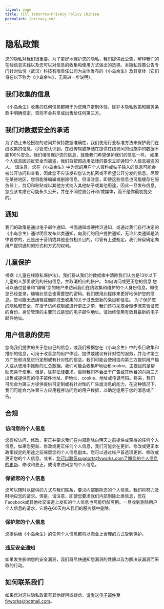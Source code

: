 ```yaml
---
layout: page
title: Till Tomorrow-Privacy Policy Chinese
permalink: /privacy_cn/
---
```

# 隐私政策
您的隐私对我们很重要。为了更好地保护您的隐私，我们提供此公告，解释我们的在线信息实践以及您可以对信息的收集和使用方式做出的选择。本隐私政策公告专门针对仙悦（武汉）科技有限责任公司为主体发布的《小岛余生》及其变体（它们将在以下称为《小岛余生》，无需进一步说明）。

## 我们收集的信息
《小岛余生》收集的任何信息都用于为您用户定制体验，除非本隐私政策和服务条款中明确规定，否则不会共享或出售给任何第三方。

## 我们对数据安全的承诺
为了防止未经授权的访问并保持数据准确性，我们使用行业标准方法来保护我们在线收集的信息，尽管您认识到，在线传输或存储在提供在线访问的设施中的数据不能100%安全。我们相信保护您的信息，就像我们希望保护我们的信息一样。
如果个人信息因违反安全而被盗，我们将按照适用法律的要求立即通知个人信息被盗的人。
请注意，您在《小岛余生》中为您的用户个人资料或帖子输入的信息可能会被公开访问和查看，因此您不应该发布您认为机密或不希望公开分发的信息。尽管在某些地区，您将能够编辑或删除信息，但请注意，即使这些信息也可能缓存在服务器上，剪切和粘贴或以其他方式纳入其他帖子或其他用途，因此一旦发布信息，您应该考虑它可能永久公开，并在不同位置公开和/或媒体，而不是你最初提交的。

## 通知
我们的政策是通过电子邮件通知、书面通知或硬拷贝通知，或通过我们自行决定的《小岛余生》通过明显发布此类通知，向我们的用户提供通知，无论此类通知是法律要求的，还是出于营销或其他业务相关目的。尽管有上述规定，我们保留确定向用户提供通知的形式和方式的权利。

## 儿童保护
根据《儿童在线隐私保护法》，我们将从我们的数据库中清除我们认为是13岁以下儿童的人那里收到的任何信息，并取消相应的帐户。
如何访问或更正您的信息
您可以通过登录和“编辑”您的帐户来访问我们在线收集和维护的个人身份信息。即使您已经登录，编辑此信息也需要您的密码。我们使用此程序来更好地保护您的信息。您可能无法编辑或删除过去收集的关于过去更新的条目和信息。
为了保护您的隐私和安全，在授予访问权限或进行更正之前，我们还将采取合理步骤来验证您的身份。身份管理的主要形式是您的电子邮件地址。请始终使用有效且最新的电子邮件地址。

## 用户信息的使用
您向我们提供的关于您自己的信息，或我们根据您在《小岛余生》中的条目收集和推断的信息，可用于改善您的用户体验，提供或建议有针对性的服务，并允许第三方广告和消息进行定制或有针对性的信息。我们可能会使用或向第三方提供用户输入或从使用中推断的汇总数据。我们可能会收集IP地址和cookie，主要目的是帮助您易于使用。但是，除非法律要求，否则我们不会出于广告或其他目的向第三方出售或提供您的电子邮件地址、IP地址、cookie、地址或电话号码。将来，我们可能会为第三方提供提供可定制或有针对性的广告或消息的能力，在这种情况下，我们可能会允许第三方应用程序访问您的用户数据，以确定适用于您的消息或广告。

## 合规

### 访问您的个人信息
您有权访问、修改、更正并要求我们在内部删除向明天之前提供或获得的任何个人信息。如果您更新、修改或更正任何个人信息，我们可能会在更新、修改或更正本政策规定的用途之前保留您的个人信息副本。您可以通过帐户首选项更新、修改或更正您的个人信息。或者，您可以联系support@fvworks.com了解您的个人信息的更新、修改和更正，或请求访问您的个人信息。

### 保留您的个人信息
您可以随时以提供的方式与我们联系，要求内部删除您的个人信息。我们将努力及时响应您的请求。但是，请注意，即使您要求我们内部删除此类信息，您在Facebook或其他社交渠道上发布的个人信息也可能仍然可用。一旦收到删除用户个人信息的请求，它将在60天内从我们的服务器中删除。

### 保护您的个人信息
您提供给《小岛余生》的任何个人信息都将以商业上合理的方式受到保护。

### 违反安全通知
如果发生影响您的安全漏洞，我们将尽快通知您漏洞的性质以及为解决该漏洞而采取的行动。

## 如何联系我们
如果您对这些隐私政策有其他疑问或疑虑，请发送电子邮件至fvworks@hotmail.com。
